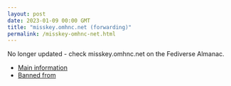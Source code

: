 ```yaml
---
layout: post
date: 2023-01-09 00:00 GMT
title: "misskey.omhnc.net (forwarding)"
permalink: /misskey-omhnc-net.html
---
```


No longer updated - check misskey.omhnc.net on the Fediverse Almanac.

* [Main information](https://www.fediversealmanac.com/api/v1/instances/misskey.omhnc.net)
* [Banned from](https://www.fediversealmanac.com/api/v1/instances/misskey.omhnc.net/banned_from)

